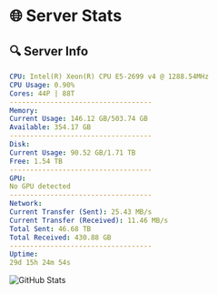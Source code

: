 # 🌐 Server Stats
## 🔍 Server Info
```yaml
CPU: Intel(R) Xeon(R) CPU E5-2699 v4 @ 1288.54MHz
CPU Usage: 0.90%
Cores: 44P | 88T
-----------------------------------
Memory:
Current Usage: 146.12 GB/503.74 GB
Available: 354.17 GB
-----------------------------------
Disk:
Current Usage: 90.52 GB/1.71 TB
Free: 1.54 TB
-----------------------------------
GPU:
No GPU detected
-----------------------------------
Network:
Current Transfer (Sent): 25.43 MB/s
Current Transfer (Received): 11.46 MB/s
Total Sent: 46.68 TB
Total Received: 430.88 GB
-----------------------------------
Uptime:
29d 15h 24m 54s
```
![GitHub Stats](https://img.shields.io/badge/Updated-2025-04-06_12:47:43-blue)